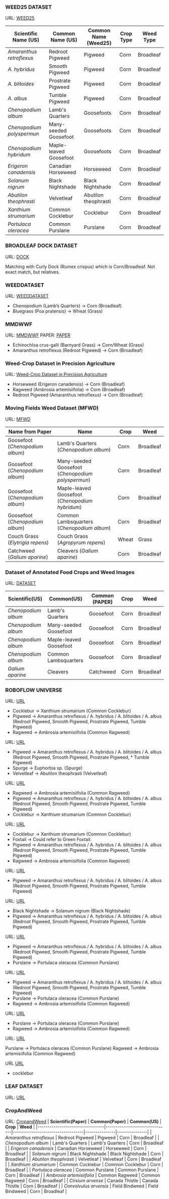 ### WEED25 DATASET

URL: [WEED25](https://www.frontiersin.org/journals/plant-science/articles/10.3389/fpls.2022.1053329/full)

| **Scientific Name (US)**   | **Common Name (US)**          | **Common Name (Weed25)**    | **Crop Type** | **Weed Type** |
|----------------------------------|------------------------------------|------------------------------------|---------------|---------------|
| *Amaranthus retroflexus*         | Redroot Pigweed                    | Pigweed                            | Corn          | Broadleaf     |
| *A. hybridus*                    | Smooth Pigweed                     | Pigweed                            | Corn          | Broadleaf     |
| *A. blitoides*                   | Prostrate Pigweed                  | Pigweed                            | Corn          | Broadleaf     |
| *A. albus*                       | Tumble Pigweed                     | Pigweed                            | Corn          | Broadleaf     |
| *Chenopodium album*              | Lamb's Quarters                    | Goosefoots                         | Corn          | Broadleaf     |
| *Chenopodium polyspermun*        | Many-seeded Goosefoot              | Goosefoots                         | Corn          | Broadleaf     |
| *Chenopodium hybridum*           | Maple-leaved Goosefoot             | Goosefoots                         | Corn          | Broadleaf     |
| *Erigeron canadensis*            | Canadian Horseweed                 | Horseweed                          | Corn          | Broadleaf     |
| *Solanum nigrum*                 | Black Nightshade                   | Black Nightshade                   | Corn          | Broadleaf     |
| *Abutilon theophrasti*           | Velvetleaf                         | Abutilon theophrasti               | Corn          | Broadleaf     |
| *Xanthium strumarium*            | Common Cocklebur                   | Cocklebur                          | Corn          | Broadleaf     |
| *Portulaca oleracea*             | Common Purslane                    | Purslane                           | Corn          | Broadleaf     |


### BROADLEAF DOCK DATASET

URL: [DOCK](https://www.kaggle.com/datasets/gavinarmstrong/open-sprayer-images/data)

Matching with  Curly Dock (Rumex crispus) which is Corn/Broadleaf. Not exact match, but relatives.


### WEEDDATASET

URL: [WEEDDATASET](https://github.com/zhangchuanyin/weed-datasets/tree/master)

* Chenopodium  (Lamb’s Quarters) → Corn (Broadleaf)
* Bluegrass (Poa pratensis) → Wheat (Grass)


### MMDWWF

URL: [MMDWWF](https://github.com/cocococoxu/MMDWWF?tab=readme-ov-file)
PAPER: [PAPER](https://pmc.ncbi.nlm.nih.gov/articles/PMC9443486/)


* Echinochloa crus-galli (Barnyard Grass) → Corn/Wheat (Grass)
* Amaranthus retroflexus (Redroot Pigweed) → Corn (Broadleaf)



### Weed-Crop Dataset in Precision Agriculture

URL: [Weed-Crop Dataset in Precision Agriculture](https://data.mendeley.com/datasets/mthv4ppwyw/1)

* Horseweed (Erigeron canadensis) → Corn (Broadleaf)
* Ragweed (Ambrosia artemisiifolia) → Corn (Broadleaf)
* Redroot Pigweed (Amaranthus retroflexus) → Corn (Broadleaf)


### Moving Fields Weed Dataset (MFWD)

URL: [MFWD](https://mediatum.ub.tum.de/1717366)

| **Name from Paper**      | **Name**      | **Crop** | **Weed** |
|--------------------------|----------------------------|---------------|---------------|
| Goosefoot (*Chenopodium album*)   | Lamb's Quarters (*Chenopodium album*) | Corn          | Broadleaf     |
| Goosefoot (*Chenopodium album*)   | Many-seeded Goosefoot (*Chenopodium polyspermun*) | Corn          | Broadleaf     |
| Goosefoot (*Chenopodium album*)   | Maple-leaved Goosefoot (*Chenopodium hybridum*) | Corn          | Broadleaf     |
| Goosefoot (*Chenopodium album*)   | Common Lambsquarters (*Chenopodium album*) | Corn          | Broadleaf     |
| Couch Grass (*Elytrigia repens*)  | Couch Grass (*Agropyrum repens*) | Wheat         | Grass         |
| Catchweed (*Galium aparine*)      | Cleavers (*Galium aparine*) | Corn          | Broadleaf     |



### Dataset of Annotated Food Crops and Weed Images

URL: [DATASET](https://pmc.ncbi.nlm.nih.gov/articles/PMC7305380/)

| **Scientific(US)**   | **Common(US)**         | **Common (PAPER)**    | **Crop** | **Weed** |
|----------------------------------|-----------------------------------|------------------------------------|---------------|---------------|
| *Chenopodium album*              | Lamb's Quarters                   | Goosefoot                          | Corn          | Broadleaf     |
| *Chenopodium album*              | Many-seeded Goosefoot             | Goosefoot                          | Corn          | Broadleaf     |
| *Chenopodium album*              | Maple-leaved Goosefoot            | Goosefoot                          | Corn          | Broadleaf     |
| *Chenopodium album*              | Common Lambsquarters              | Goosefoot                          | Corn          | Broadleaf     |
| *Galium aparine*                 | Cleavers                          | Catchweed                          | Corn          | Broadleaf     |


### ROBOFLOW UNIVERSE

URL: [URL](https://universe.roboflow.com/4weed/crops-2-5czbt)

* Cocklebur → Xanthium strumarium (Common Cocklebur)
* Pigweed → Amaranthus retroflexus / A. hybridus / A. blitoides / A. albus (Redroot Pigweed, Smooth Pigweed, Prostrate Pigweed, Tumble Pigweed)
* Ragweed → Ambrosia artemisiifolia (Common Ragweed)

URL: [URL](https://universe.roboflow.com/fares-ta4tr/weed-detection-ce5mg)

* Pigweed → Amaranthus retroflexus / A. hybridus / A. blitoides / A. albus (Redroot Pigweed, Smooth Pigweed, Prostrate Pigweed, * Tumble Pigweed)
* Spurge → Euphorbia sp. (Spurge)
* Velvetleaf → Abutilon theophrasti (Velvetleaf)


URL: [URL](https://universe.roboflow.com/ml-ooz70/weed-fgksa)
* Ragweed → Ambrosia artemisiifolia (Common Ragweed)
* Pigweed → Amaranthus retroflexus / A. hybridus / A. blitoides / A. albus (Redroot Pigweed, Smooth Pigweed, Prostrate Pigweed, Tumble Pigweed)
* Cocklebur → Xanthium strumarium (Common Cocklebur)

URL: [URL](https://universe.roboflow.com/tests-fu2sg/4weeds)

* Cocklebur → Xanthium strumarium (Common Cocklebur)
* Foxtail → Could refer to Green Foxtail.
* Pigweed → Amaranthus retroflexus / A. hybridus / A. blitoides / A. albus (Redroot Pigweed, Smooth Pigweed, Prostrate Pigweed, Tumble Pigweed)
* Ragweed → Ambrosia artemisiifolia (Common Ragweed)



URL: [URL](https://universe.roboflow.com/unkraut/weeds-ssj2r)

* Pigweed → Amaranthus retroflexus / A. hybridus / A. blitoides / A. albus (Redroot Pigweed, Smooth Pigweed, Prostrate Pigweed, Tumble Pigweed)


URL: [URL](https://universe.roboflow.com/unkraut/unkrautneu)
* Black Nightshade → Solanum nigrum (Black Nightshade)
* Pigweed → Amaranthus retroflexus / A. hybridus / A. blitoides / A. albus (Redroot Pigweed, Smooth Pigweed, Prostrate Pigweed, Tumble Pigweed)

URL: [URL](https://universe.roboflow.com/weed-warriors/weed-robot-project)

* Pigweed → Amaranthus retroflexus / A. hybridus / A. blitoides / A. albus (Redroot Pigweed, Smooth Pigweed, Prostrate Pigweed, Tumble Pigweed)
* Purslane → Portulaca oleracea (Common Purslane)

URL: [URL](https://universe.roboflow.com/kbs-mel/weed-detection-in-cotton-fields)

* Pigweed → Amaranthus retroflexus / A. hybridus / A. blitoides / A. albus (Redroot Pigweed, Smooth Pigweed, Prostrate Pigweed, Tumble Pigweed)
* Purslane → Portulaca oleracea (Common Purslane)
* Ragweed → Ambrosia artemisiifolia (Common Ragweed)


URL: [URL](https://universe.roboflow.com/kbs-sillb/multi-label-classification-of-weed-species)
* Purslane → Portulaca oleracea (Common Purslane)
* Ragweed → Ambrosia artemisiifolia (Common Ragweed)


URL: [URL](https://universe.roboflow.com/first-inco4/object-classifier-fjyhd)

Purslane → Portulaca oleracea (Common Purslane)
Ragweed → Ambrosia artemisiifolia (Common Ragweed)

URL [URL](https://universe.roboflow.com/myworkdrive/mlmodel)

* cocklebur


### LEAF DATASET

URL: [URL](https://www.kaggle.com/datasets/jaidalmotra/weed-detection/data)


### CropAndWeed

URL: [CropandWeed](https://paperswithcode.com/dataset/cropandweed-dataset)
| **Scientific(Paper)**     | **Common(Paper)**       | **Common(US)**         | **Crop** | **Weed** |
|---------------------------------|-------------------------------|-----------------------------------|---------------|---------------|
| *Amaranthus retroflexus*        | Redroot Pigweed               | Pigweed                           | Corn          | Broadleaf     |
| *Chenopodium album*             | Lamb's Quarters               | Lamb's Quarters                   | Corn          | Broadleaf     |
| *Erigeron canadensis*           | Canadian Horseweed            | Horseweed                         | Corn          | Broadleaf     |
| *Solanum nigrum*                | Black Nightshade              | Black Nightshade                  | Corn          | Broadleaf     |
| *Abutilon theophrasti*          | Velvetleaf                    | Velvetleaf                        | Corn          | Broadleaf     |
| *Xanthium strumarium*           | Common Cocklebur              | Common Cocklebur                  | Corn          | Broadleaf     |
| *Portulaca oleracea*            | Common Purslane               | Common Purslane                   | Corn          | Broadleaf     |
| *Ambrosia artemisiifolia*       | Common Ragweed                | Common Ragweed                    | Corn          | Broadleaf     |
| *Cirsium arvense*               | Canada Thistle                | Canada Thistle                    | Corn          | Broadleaf     |
| *Convolvulus arvensis*          | Field Bindweed                | Field Bindweed                    | Corn          | Broadleaf     |
